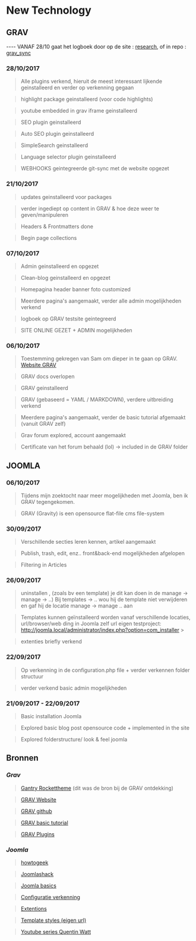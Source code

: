 # New Technology

## GRAV

---- VANAF 28/10 gaat het logboek door op de site : [research](https://www.research.robbertluit.be), of in repo : [grav_sync](https://github.com/RobLui/grav_sync)

### 28/10/2017

> Alle plugins verkend, hieruit de meest interessant lijkende geinstalleerd en verder op verkenning gegaan

> highlight package geinstalleerd (voor code highlights)

> youtube embedded in grav iframe geinstalleerd

> SEO plugin geinstalleerd

> Auto SEO plugin geinstalleerd

> SimpleSearch geinstalleerd

> Language selector plugin geinstalleerd

> WEBHOOKS geintegreerde git-sync met de website opgezet

### 21/10/2017

> updates geinstalleerd voor packages

> verder ingediept op content in GRAV & hoe deze weer te geven/manipuleren

> Headers & Frontmatters done

> Begin page collections

### 07/10/2017

> Admin geinstalleerd en opgezet

> Clean-blog geinstalleerd en opgezet

> Homepagina header banner foto customized

> Meerdere pagina's aangemaakt, verder alle admin mogelijkheden verkend

> logboek op GRAV testsite geintegreerd

> SITE ONLINE GEZET + ADMIN mogelijkheden

### 06/10/2017

> Toestemming gekregen van Sam om dieper in te gaan op GRAV. [Website GRAV](https://getgrav.org/)

> GRAV docs overlopen

> GRAV geinstalleerd

> GRAV (gebaseerd = YAML / MARKDOWN), verdere uitbreiding verkend

> Meerdere pagina's aangemaakt, verder de basic tutorial afgemaakt (vanuit GRAV zelf)

> Grav forum explored, account aangemaakt

> Certificate van het forum behaald (lol) -> included in de GRAV folder

## JOOMLA

### 06/10/2017

> Tijdens mijn zoektocht naar meer mogelijkheden met Joomla, ben ik GRAV tegengekomen.

> GRAV (Gravity) is een opensource flat-file cms file-system

### 30/09/2017

> Verschillende secties leren kennen, artikel aangemaakt

> Publish, trash, edit, enz.. front&back-end mogelijkheden afgelopen

> Filtering in Articles

### 26/09/2017

> uninstallen , (zoals bv een template) je dit kan doen in de manage -> manage -> ..) Bij templates -> .. wou hij de template niet verwijderen en gaf hij de locatie manage -> manage .. aan

> Templates kunnen geïnstalleerd worden vanaf verschillende locaties, url/browser/web ding in Joomla zelf url eigen testproject: <http://joomla.local/administrator/index.php?option=com_installer> >

> extenties briefly verkend

### 22/09/2017

> Op verkenning in de configuration.php file + verder verkennen folder structuur

> verder verkend basic admin mogelijkheden

### 21/09/2017 - 22/09/2017

> Basic installation Joomla

> Explored basic blog post opensource code + implemented in the site

> Explored folderstructure/ look & feel joomla

## Bronnen

### _Grav_

> [Gantry Rockettheme](http://www.joomlaperfect.com/gantry-rockettheme) (dit was de bron bij de GRAV ontdekking)

> [GRAV Website](https://getgrav.org/)

> [GRAV github](https://github.com/gantry/gantry5)

> [GRAV basic tutorial](https://learn.getgrav.org/basics/basic-tutorial)

> [GRAV Plugins](https://getgrav.org/downloads/plugins)

### _Joomla_

> [howtogeek](https://www.howtogeek.com/219983/how-to-use-ampps-to-install-joomla-locally/)

> [Joomlashack](https://www.joomlashack.com/blog/joomla-templates/customize-your-joomla-templates-by-learning-overrides/)

> [Joomla basics](http://bj.zemplate.com/joomla-basics/joomla-3-fundamentals)

> [Configuratie verkenning](http://www.inmotionhosting.com/support/edu/joomla-25/database/change-joomla25-db-user-pass)

> [Extentions](https://www.joomlaempresa.es/en/downloads/free-extensions.html)

> [Template styles (eigen url)](http://joomla.local/administrator/index.php?option=com_templates&view=styles)

> [Youtube series Quentin Watt](https://www.youtube.com/watch?v=G1OnRluCu8g)
